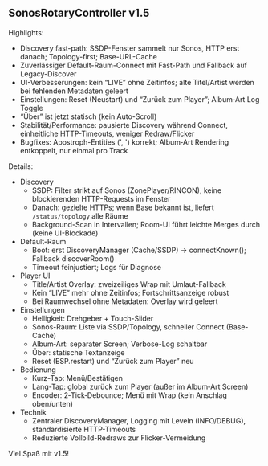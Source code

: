 ## SonosRotaryController v1.5

Highlights:
- Discovery fast-path: SSDP-Fenster sammelt nur Sonos, HTTP erst danach; Topology-first; Base-URL-Cache
- Zuverlässiger Default-Raum-Connect mit Fast-Path und Fallback auf Legacy-Discover
- UI-Verbesserungen: kein “LIVE” ohne Zeitinfos; alte Titel/Artist werden bei fehlenden Metadaten geleert
- Einstellungen: Reset (Neustart) und “Zurück zum Player”; Album‑Art Log Toggle
- “Über” ist jetzt statisch (kein Auto-Scroll)
- Stabilität/Performance: pausierte Discovery während Connect, einheitliche HTTP-Timeouts, weniger Redraw/Flicker
- Bugfixes: Apostroph-Entities (&apos;, &#39;) korrekt; Album‑Art Rendering entkoppelt, nur einmal pro Track

Details:
- Discovery
  - SSDP: Filter strikt auf Sonos (ZonePlayer/RINCON), keine blockierenden HTTP-Requests im Fenster
  - Danach: gezielte HTTPs; wenn Base bekannt ist, liefert `/status/topology` alle Räume
  - Background-Scan in Intervallen; Room-UI führt leichte Merges durch (keine UI-Blockade)
- Default-Raum
  - Boot: erst DiscoveryManager (Cache/SSDP) → connectKnown(); Fallback discoverRoom()
  - Timeout feinjustiert; Logs für Diagnose
- Player UI
  - Title/Artist Overlay: zweizeiliges Wrap mit Umlaut-Fallback
  - Kein “LIVE” mehr ohne Zeitinfos; Fortschrittsanzeige robust
  - Bei Raumwechsel ohne Metadaten: Overlay wird geleert
- Einstellungen
  - Helligkeit: Drehgeber + Touch-Slider
  - Sonos-Raum: Liste via SSDP/Topology, schneller Connect (Base-Cache)
  - Album‑Art: separater Screen; Verbose-Log schaltbar
  - Über: statische Textanzeige
  - Reset (ESP.restart) und “Zurück zum Player” neu
- Bedienung
  - Kurz-Tap: Menü/Bestätigen
  - Lang-Tap: global zurück zum Player (außer im Album‑Art Screen)
  - Encoder: 2‑Tick‑Debounce; Menü mit Wrap (kein Anschlag oben/unten)
- Technik
  - Zentraler DiscoveryManager, Logging mit Leveln (INFO/DEBUG), standardisierte HTTP-Timeouts
  - Reduzierte Vollbild-Redraws zur Flicker-Vermeidung

Viel Spaß mit v1.5!

